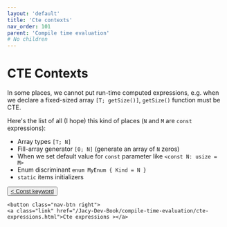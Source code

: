```yaml
---
layout: 'default'
title: 'Cte contexts'
nav_order: 101
parent: 'Compile time evaluation'
# No children
---
```


# CTE Contexts

In some places, we cannot put run-time computed expressions, e.g. when we declare a fixed-sized array `[T; getSize()]`,
`getSize()` function must be CTE.

Here's the list of all (I hope) this kind of places (`N` and `M` are `const` expressions):

* Array types `[T; N]`
* Fill-array generator `[0; N]` (generate an array of `N` zeros)
* When we set default value for `const` parameter like `<const N: usize = M>`
* Enum discriminant `enum MyEnum { Kind = N }`
* `static` items initializers
<div class="nav-btn-block">
    <button class="nav-btn left">
    <a class="link" href="/Jacy-Dev-Book/compile-time-evaluation/const-keyword.html">< Const keyword</a>
</button>

    <button class="nav-btn right">
    <a class="link" href="/Jacy-Dev-Book/compile-time-evaluation/cte-expressions.html">Cte expressions ></a>
</button>

</div>
